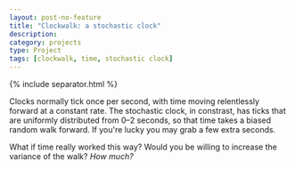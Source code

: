 ```yaml
---
layout: post-no-feature
title: "Clockwalk: a stochastic clock"
description:
category: projects
type: Project
tags: [clockwalk, time, stochastic clock]
---
```


<script type="text/javascript" src="/assets/js/coolclock.js"></script>

<div align="center">
    <canvas id="clockid" class="CoolClock:custom:150:"></canvas>
</div>

{% include separator.html %}

Clocks normally tick once per second, with time moving relentlessly forward at a constant rate. The stochastic clock, in constrast, has ticks that are uniformly distributed from 0&ndash;2 seconds, so that time takes a biased random walk forward. If you're lucky you may grab a few extra seconds. 

What if time really worked this way? Would you be willing to increase the variance of the walk? *How much?*
